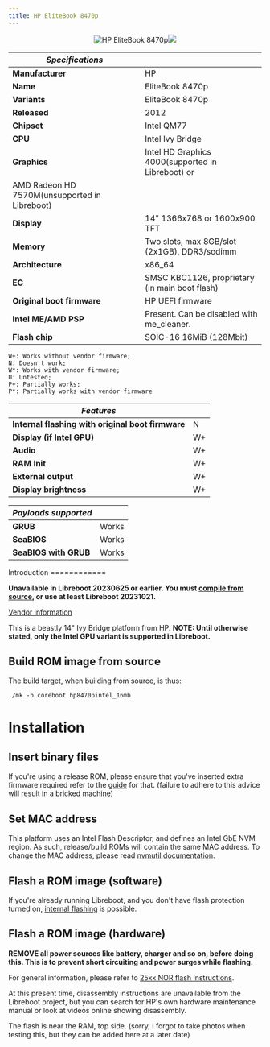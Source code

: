 ```yaml
---
title: HP EliteBook 8470p
---
```


<div class="specs">
<center>
<img tabindex=1 alt="HP EliteBook 8470p" class="p" src="https://av.libreboot.org/hp8470p/hp8470p.jpg" /><span class="f"><img src="https://av.libreboot.org/hp8470p/hp8470p.jpg" /></span>
</center>

| ***Specifications***       |                                                |
|----------------------------|------------------------------------------------|
| **Manufacturer**           | HP                                             |
| **Name**                   | EliteBook 8470p                                |
| **Variants**               | EliteBook 8470p                                |
| **Released**               | 2012                                           |
| **Chipset**                | Intel QM77                                     |
| **CPU**                    | Intel Ivy Bridge                               |
| **Graphics**               | Intel HD Graphics 4000(supported in Libreboot) or
                               AMD Radeon HD 7570M(unsupported in Libreboot)  | 
| **Display**                | 14" 1366x768 or 1600x900 TFT                   |
| **Memory**                 | Two slots, max 8GB/slot (2x1GB), DDR3/sodimm   |
| **Architecture**           | x86_64                                         |
| **EC**                     | SMSC KBC1126, proprietary (in main boot flash) |
| **Original boot firmware** | HP UEFI firmware                               |
| **Intel ME/AMD PSP**       | Present. Can be disabled with me_cleaner.      |
| **Flash chip**             | SOIC-16 16MiB (128Mbit)                        |


```
W+: Works without vendor firmware; 
N: Doesn't work; 
W*: Works with vendor firmware; 
U: Untested; 
P+: Partially works; 
P*: Partially works with vendor firmware
```

| ***Features***                                    |    |
|---------------------------------------------------|----|
| **Internal flashing with original boot firmware** | N  |
| **Display (if Intel GPU)**                        | W+ |
| **Audio**                                         | W+ |
| **RAM Init**                                      | W+ |
| **External output**                               | W+ |
| **Display brightness**                            | W+ | 

| ***Payloads supported***  |           |
|---------------------------|-----------|
| **GRUB**                  | Works     |
| **SeaBIOS**               | Works     |
| **SeaBIOS with GRUB**     | Works     |
</div>
Introduction
============

**Unavailable in Libreboot 20230625 or earlier. You must [compile from
source](../build/), or use at least Libreboot 20231021.**

[Vendor information](https://support.hp.com/gb-en/document/c03374369)

This is a beastly 14" Ivy Bridge platform from HP.
**NOTE: Until otherwise stated, only the Intel GPU variant is supported in
Libreboot.**

Build ROM image from source
---------------------------

The build target, when building from source, is thus:

	./mk -b coreboot hp8470pintel_16mb

Installation
============

Insert binary files
-------------------

If you're using a release ROM, please ensure that you've inserted extra firmware
required refer to the [guide](../install/ivy_has_common) for that. (failure
to adhere to this advice will result in a bricked machine)

Set MAC address
---------------

This platform uses an Intel Flash Descriptor, and defines an Intel GbE NVM
region. As such, release/build ROMs will contain the same MAC address. To
change the MAC address, please read [nvmutil documentation](../install/nvmutil).

Flash a ROM image (software)
-----------------

If you're already running Libreboot, and you don't have flash protection
turned on, [internal flashing](../install/) is possible.

Flash a ROM image (hardware)
-----------------

**REMOVE all power sources like battery, charger and so on, before doing this.
This is to prevent short circuiting and power surges while flashing.**

For general information, please refer to [25xx NOR flash
instructions](../install/spi).

At this present time, disassembly instructions are unavailable from the
Libreboot project, but you can search for HP's own hardware maintenance manual
or look at videos online showing disassembly.

The flash is near the RAM, top side. (sorry, I forgot to take photos when
testing this, but they can be added here at a later date)
